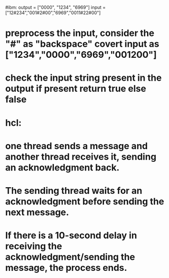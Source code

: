 #ibm:
output = ["0000", "1234", "6969"]
input = ["12#234","001#2#00","6969","0011#22#00"]
# preprocess the input, consider the "#" as "backspace" covert input as ["1234","0000","6969","001200"]
# check the input string present in the output if present return true else false


# hcl:
# one thread sends a message and another thread receives it, sending an acknowledgment back. 
# The sending thread waits for an acknowledgment before sending the next message. 
# If there is a 10-second delay in receiving the acknowledgment/sending the message, the process ends.

